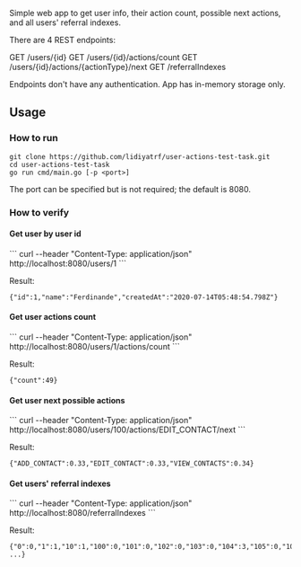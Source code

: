 Simple web app to get user info, their action count, possible next actions, and all users' referral indexes.

There are 4 REST endpoints:

GET /users/{id}
GET /users/{id}/actions/count
GET /users/{id}/actions/{actionType}/next
GET /referralIndexes

Endpoints don't have any authentication. App has in-memory storage only.

<h2>Usage</h2>

<h3>How to run</h3>

```
git clone https://github.com/lidiyatrf/user-actions-test-task.git
cd user-actions-test-task
go run cmd/main.go [-p <port>]
```
The port can be specified but is not required; the default is 8080.

<h3>How to verify</h3>

<h4>Get user by user id</h4>
```
curl --header "Content-Type: application/json" http://localhost:8080/users/1
```

Result:
```
{"id":1,"name":"Ferdinande","createdAt":"2020-07-14T05:48:54.798Z"}
```

<h4>Get user actions count</h4>
```
curl --header "Content-Type: application/json" http://localhost:8080/users/1/actions/count
```

Result:
```
{"count":49}
```

<h4>Get user next possible actions</h4>
```
curl --header "Content-Type: application/json" http://localhost:8080/users/100/actions/EDIT_CONTACT/next
```

Result:
```
{"ADD_CONTACT":0.33,"EDIT_CONTACT":0.33,"VIEW_CONTACTS":0.34}
```

<h4>Get users' referral indexes</h4>
```
curl --header "Content-Type: application/json" http://localhost:8080/referralIndexes
```

Result:
```
{"0":0,"1":1,"10":1,"100":0,"101":0,"102":0,"103":0,"104":3,"105":0,"106":0,"107":0,"108":0,"109":0,"11":1,"110":4,"111":0, ...}
```
